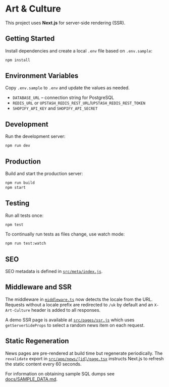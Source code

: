# Art & Culture

This project uses **Next.js** for server-side rendering (SSR).

## Getting Started

Install dependencies and create a local `.env` file based on `.env.sample`:

```bash
npm install
```

## Environment Variables

Copy `.env.sample` to `.env` and update the values as needed.

- `DATABASE_URL` – connection string for PostgreSQL
- `REDIS_URL` or `UPSTASH_REDIS_REST_URL`/`UPSTASH_REDIS_REST_TOKEN`
- `SHOPIFY_API_KEY` and `SHOPIFY_API_SECRET`

## Development

Run the development server:

```bash
npm run dev
```

## Production

Build and start the production server:

```bash
npm run build
npm start
```


## Testing

Run all tests once:

```bash
npm test
```

To continually run tests as files change, use watch mode:

```bash
npm run test:watch
```

## SEO

SEO metadata is defined in [`src/meta/index.js`](src/meta/index.js).

## Middleware and SSR

The middleware in [`middleware.ts`](middleware.ts) now detects the locale from the
URL. Requests without a locale prefix are redirected to `/uk` by default and an
`X-Art-Culture` header is added to all responses.

A demo SSR page is available at [`src/pages/ssr.js`](src/pages/ssr.js) which uses `getServerSideProps` to select a random news item on each request.

## Static Regeneration

News pages are pre-rendered at build time but regenerate periodically. The
`revalidate` export in [`src/app/news/[id]/page.tsx`](src/app/news/%5Bid%5D/page.tsx)
instructs Next.js to refresh the static content every 60 seconds.

For information on obtaining sample SQL dumps see [docs/SAMPLE_DATA.md](docs/SAMPLE_DATA.md).
